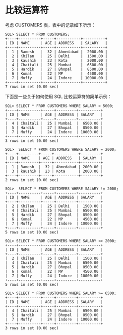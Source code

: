 # 比较运算符 #

考虑 CUSTOMERS 表，表中的记录如下所示：

	SQL> SELECT * FROM CUSTOMERS;
	+----+----------+-----+-----------+----------+
	| ID | NAME     | AGE | ADDRESS   | SALARY   |
	+----+----------+-----+-----------+----------+
	|  1 | Ramesh   |  32 | Ahmedabad |  2000.00 |
	|  2 | Khilan   |  25 | Delhi     |  1500.00 |
	|  3 | kaushik  |  23 | Kota      |  2000.00 |
	|  4 | Chaitali |  25 | Mumbai    |  6500.00 |
	|  5 | Hardik   |  27 | Bhopal    |  8500.00 |
	|  6 | Komal    |  22 | MP        |  4500.00 |
	|  7 | Muffy    |  24 | Indore    | 10000.00 |
	+----+----------+-----+-----------+----------+
	7 rows in set (0.00 sec)

下面是一些关于如何使用 SQL 比较运算符的简单示例：

	SQL> SELECT * FROM CUSTOMERS WHERE SALARY > 5000;
	+----+----------+-----+---------+----------+
	| ID | NAME     | AGE | ADDRESS | SALARY   |
	+----+----------+-----+---------+----------+
	|  4 | Chaitali |  25 | Mumbai  |  6500.00 |
	|  5 | Hardik   |  27 | Bhopal  |  8500.00 |
	|  7 | Muffy    |  24 | Indore  | 10000.00 |
	+----+----------+-----+---------+----------+
	3 rows in set (0.00 sec)
	
	SQL>  SELECT * FROM CUSTOMERS WHERE SALARY = 2000;
	+----+---------+-----+-----------+---------+
	| ID | NAME    | AGE | ADDRESS   | SALARY  |
	+----+---------+-----+-----------+---------+
	|  1 | Ramesh  |  32 | Ahmedabad | 2000.00 |
	|  3 | kaushik |  23 | Kota      | 2000.00 |
	+----+---------+-----+-----------+---------+
	2 rows in set (0.00 sec)
	
	SQL>  SELECT * FROM CUSTOMERS WHERE SALARY != 2000;
	+----+----------+-----+---------+----------+
	| ID | NAME     | AGE | ADDRESS | SALARY   |
	+----+----------+-----+---------+----------+
	|  2 | Khilan   |  25 | Delhi   |  1500.00 |
	|  4 | Chaitali |  25 | Mumbai  |  6500.00 |
	|  5 | Hardik   |  27 | Bhopal  |  8500.00 |
	|  6 | Komal    |  22 | MP      |  4500.00 |
	|  7 | Muffy    |  24 | Indore  | 10000.00 |
	+----+----------+-----+---------+----------+
	5 rows in set (0.00 sec)
	
	SQL> SELECT * FROM CUSTOMERS WHERE SALARY <> 2000;
	+----+----------+-----+---------+----------+
	| ID | NAME     | AGE | ADDRESS | SALARY   |
	+----+----------+-----+---------+----------+
	|  2 | Khilan   |  25 | Delhi   |  1500.00 |
	|  4 | Chaitali |  25 | Mumbai  |  6500.00 |
	|  5 | Hardik   |  27 | Bhopal  |  8500.00 |
	|  6 | Komal    |  22 | MP      |  4500.00 |
	|  7 | Muffy    |  24 | Indore  | 10000.00 |
	+----+----------+-----+---------+----------+
	5 rows in set (0.00 sec)
	
	SQL> SELECT * FROM CUSTOMERS WHERE SALARY >= 6500;
	+----+----------+-----+---------+----------+
	| ID | NAME     | AGE | ADDRESS | SALARY   |
	+----+----------+-----+---------+----------+
	|  4 | Chaitali |  25 | Mumbai  |  6500.00 |
	|  5 | Hardik   |  27 | Bhopal  |  8500.00 |
	|  7 | Muffy    |  24 | Indore  | 10000.00 |
	+----+----------+-----+---------+----------+
	3 rows in set (0.00 sec)

